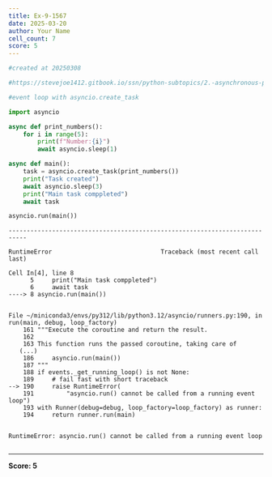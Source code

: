 ```yaml
---
title: Ex-9-1567
date: 2025-03-20
author: Your Name
cell_count: 7
score: 5
---
```


```python
#created at 20250308
```


```python
#https://stevejoe1412.gitbook.io/ssn/python-subtopics/2.-asynchronous-programming
```


```python
#event loop with asyncio.create_task
```


```python
import asyncio
```


```python
async def print_numbers():
    for i in range(5):
        print(f"Number:{i}")
        await asyncio.sleep(1)
```


```python
async def main():
    task = asyncio.create_task(print_numbers())
    print("Task created")
    await asyncio.sleep(3)
    print("Main task comppleted")
    await task

asyncio.run(main())
```


    ---------------------------------------------------------------------------

    RuntimeError                              Traceback (most recent call last)

    Cell In[4], line 8
          5     print("Main task comppleted")
          6     await task
    ----> 8 asyncio.run(main())


    File ~/miniconda3/envs/py312/lib/python3.12/asyncio/runners.py:190, in run(main, debug, loop_factory)
        161 """Execute the coroutine and return the result.
        162 
        163 This function runs the passed coroutine, taking care of
       (...)
        186     asyncio.run(main())
        187 """
        188 if events._get_running_loop() is not None:
        189     # fail fast with short traceback
    --> 190     raise RuntimeError(
        191         "asyncio.run() cannot be called from a running event loop")
        193 with Runner(debug=debug, loop_factory=loop_factory) as runner:
        194     return runner.run(main)


    RuntimeError: asyncio.run() cannot be called from a running event loop



```python

```


---
**Score: 5**
